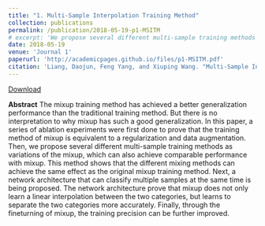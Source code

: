 ```yaml
---
title: "1. Multi-Sample Interpolation Training Method"
collection: publications
permalink: /publication/2018-05-19-p1-MSITM
# excerpt: 'We propose several different multi-sample training methods as variations of the mixup, which can also achieve comparable performance with mixup.'
date: 2018-05-19
venue: 'Journal 1'
paperurl: 'http://academicpages.github.io/files/p1-MSITM.pdf'
citation: 'Liang, Daojun, Feng Yang, and Xiuping Wang. "Multi-Sample Interpolation Training Method." Proceedings of the 2018 International Conference on Machine Learning Technologies. 2018.'
---
```


[Download](http://academicpages.github.io/files/p1-MSITM.pdf)

**Abstract**
The mixup training method has achieved a better generalization performance than the traditional training method. But there is no interpretation to why mixup has such a good generalization. In this paper, a series of ablation experiments were first done to prove that the training method of mixup is equivalent to a regularization and data augmentation. Then, we propose several different multi-sample training methods as variations of the mixup, which can also achieve comparable performance with mixup. This method shows that the different mixing methods can achieve the same effect as the original mixup training method. Next, a network architecture that can classify multiple samples at the same time is being proposed. The network architecture prove that mixup does not only learn a linear interpolation between the two categories, but learns to separate the two categories more accurately. Finally, through the fineturning of mixup, the training precision can be further improved.